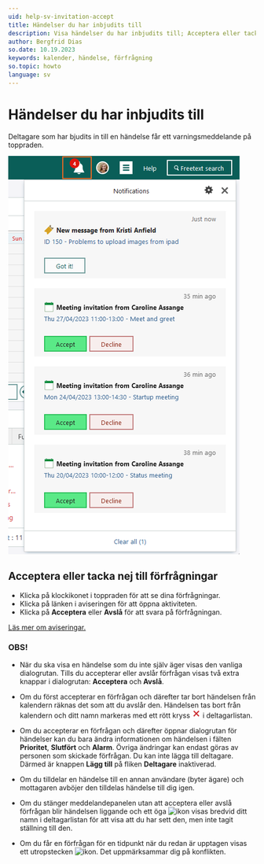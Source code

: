 ```yaml
---
uid: help-sv-invitation-accept
title: Händelser du har inbjudits till
description: Visa händelser du har inbjudits till; Acceptera eller tacka nej till förfrågningar
author: Bergfrid Dias
so.date: 10.19.2023
keywords: kalender, händelse, förfrågning
so.topic: howto
language: sv
---
```


# Händelser du har inbjudits till

Deltagare som har bjudits in till en händelse får ett varningsmeddelande på toppraden.

![Få förfrågningar -screenshot][img2]

## <a id="accept" />Acceptera eller tacka nej till förfrågningar

* Klicka på klockikonet i toppraden för att se dina förfrågningar.
* Klicka på länken i aviseringen för att öppna aktiviteten.
* Klicka på **Acceptera** eller **Avslå** för att svara på förfrågningan.

[Läs mer om aviseringar.][1]

### OBS!

* När du ska visa en händelse som du inte själv äger visas den vanliga dialogrutan. Tills du accepterar eller avslår förfrågan visas två extra knappar i dialogrutan: **Acceptera** och **Avslå**.

* Om du först accepterar en förfrågan och därefter tar bort händelsen från kalendern räknas det som att du avslår den. Händelsen tas bort från kalendern och ditt namn markeras med ett rött kryss ![ikon][img4] i deltagarlistan.

* Om du accepterar en förfrågan och därefter öppnar dialogrutan för händelser kan du bara ändra informationen om händelsen i fälten **Prioritet**, **Slutfört** och **Alarm**. Övriga ändringar kan endast göras av personen som skickade förfrågan. Du kan inte lägga till deltagare. Därmed är knappen **Lägg till** på fliken **Deltagare** inaktiverad.

* Om du tilldelar en händelse till en annan användare (byter ägare) och mottagaren avböjer den tilldelas händelse till dig igen.

* Om du stänger meddelandepanelen utan att acceptera eller avslå förfrågan blir händelsen liggande och ett öga ![ikon][img7] visas bredvid ditt namn i deltagarlistan för att visa att du har sett den, men inte tagit ställning till den.

* Om du får en förfrågan för en tidpunkt när du redan är upptagen visas ett utropstecken ![ikon][img6]. Det uppmärksammar dig på konflikten.

<!-- Referenced links -->
[1]: ../../../learn/basics/notifications.md#activity

<!-- Referenced images -->
[img2]: ../../../../media/loc/en/learn/core-notifications.png
[img4]: ../../../../../common/icons/reject-appointment-icon.png
[img6]: ../../../../../common/icons/warning-red.png
[img7]: ../../../../../common/icons/assignment-seen.png

